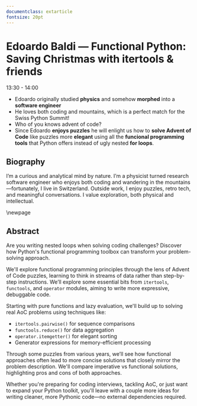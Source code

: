 ```yaml
---
documentclass: extarticle
fontsize: 20pt
---
```


# Edoardo Baldi — Functional Python: Saving Christmas with itertools & friends

13:30 - 14:00

 * Edoardo originally studied **physics** and somehow **morphed** into a
   **software engineer**
 * He loves both coding and mountains, which is a perfect match for the Swiss
   Python Summit!
 * Who of you knows advent of code?
 * Since Edoardo **enjoys puzzles** he will enlight us how to **solve Advent of
   Code** like puzzles more **elegant** using all the **funcional programming
   tools** that Python offers instead of ugly nested **for loops**.


## Biography

I’m a curious and analytical mind by nature. I’m a physicist turned research software engineer who enjoys both coding and wandering in the mountains—fortunately, I live in Switzerland. Outside work, I enjoy puzzles, retro tech, and meaningful conversations. I value exploration, both physical and intellectual.

\newpage

## Abstract

Are you writing nested loops when solving coding challenges? Discover how Python's functional programming toolbox can transform your problem-solving approach.

We'll explore functional programming principles through the lens of Advent of Code puzzles, learning to think in streams of data rather than step-by-step instructions. We’ll explore some essential bits from `itertools`, `functools`, and `operator` modules, aiming to write more expressive, debuggable code.

Starting with pure functions and lazy evaluation, we'll build up to solving real AoC problems using techniques like:

- `itertools.pairwise()` for sequence comparisons
- `functools.reduce()` for data aggregation  
- `operator.itemgetter()` for elegant sorting
- Generator expressions for memory-efficient processing

Through some puzzles from various years, we’ll see how functional approaches often lead to more concise solutions that closely mirror the problem description. We'll compare imperative vs functional solutions, highlighting pros and cons of both approaches.

Whether you're preparing for coding interviews, tackling AoC, or just want to expand your Python toolkit, you'll leave with a couple more ideas for writing cleaner, more Pythonic code—no external dependencies required.
